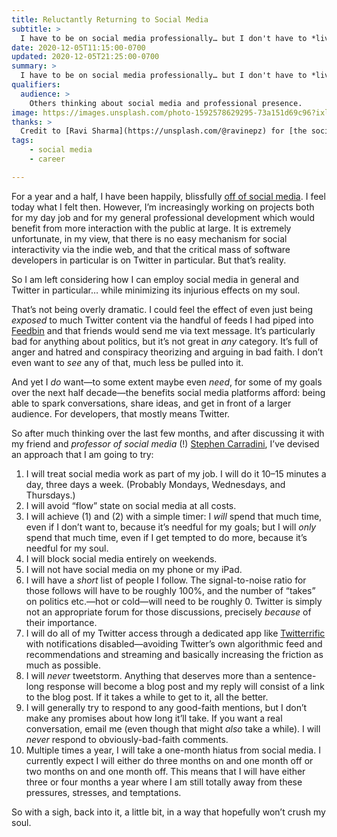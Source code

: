 ```yaml
---
title: Reluctantly Returning to Social Media
subtitle: >
  I have to be on social media professionally… but I don't have to *live* there.
date: 2020-12-05T11:15:00-0700
updated: 2020-12-05T21:25:00-0700
summary: >
  I have to be on social media professionally… but I don't have to *live* there. So I’ve devised an approach that I hope will get me some of those benefits without destroying my soul.
qualifiers:
  audience: >
    Others thinking about social media and professional presence.
image: https://images.unsplash.com/photo-1592578629295-73a151d69c96?ixlib=rb-1.2.1&ixid=MXwxMjA3fDB8MHxwaG90by1wYWdlfHx8fGVufDB8fHw%3D&auto=format&fit=crop&w=600&q=40
thanks: >
  Credit to [Ravi Sharma](https://unsplash.com/@ravinepz) for [the social image](https://unsplash.com/photos/RnW1taVZqm8?w=640).
tags:
    - social media
    - career

---
```


For a year and a half, I have been happily, blissfully [off of social media](https://v4.chriskrycho.com/2019/breaking-up-with-social-media.html "Breaking Up With Social Media"). I feel today what I felt then. However, I’m increasingly working on projects both for my day job and for my general professional development which would benefit from more interaction with the public at large. It is extremely unfortunate, in my view, that there is no easy mechanism for social interactivity via the indie web, and that the critical mass of software developers in particular is on Twitter in particular. But that’s reality.

So I am left considering how I can employ social media in general and Twitter in particular… while minimizing its injurious effects on my soul.

That’s not being overly dramatic. I could feel the effect of even just being *exposed* to much Twitter content via the handful of feeds I had piped into [Feedbin](https://feedbin.com) and that friends would send me via text message. It’s particularly bad for anything about politics, but it’s not great in *any* category. It’s full of anger and hatred and conspiracy theorizing and arguing in bad faith. I don’t even want to *see* any of that, much less be pulled into it.

And yet I *do* want—to some extent maybe even *need*, for some of my goals over the next half decade—the benefits social media platforms afford: being able to spark conversations, share ideas, and get in front of a larger audience. For developers, that mostly means Twitter.

So after much thinking over the last few months, and after discussing it with my friend and *professor of social media* (!) [Stephen Carradini](https://stephencarradini.com), I’ve devised an approach that I am going to try:

1. I will treat social media work as part of my job. I will do it 10–15 minutes a day, three days a week. (Probably Mondays, Wednesdays, and Thursdays.)
2. I will avoid “flow” state on social media at all costs.
3. I will achieve (1) and (2) with a simple timer: I *will* spend that much time, even if I don’t want to, because it’s needful for my goals; but I will *only* spend that much time, even if I get tempted to do more, because it’s needful for my soul.
4. I will block social media entirely on weekends.
5. I will not have social media on my phone or my iPad.
6. I will have a *short* list of people I follow. The signal-to-noise ratio for those follows will have to be roughly 100%, and the number of “takes” on politics etc.—hot or cold—will need to be roughly 0. Twitter is simply not an appropriate forum for those discussions, precisely *because* of their importance.
7. I will do all of my Twitter access through a dedicated app like [Twitterrific](https://twitterrific.com/mac) with notifications disabled—avoiding Twitter’s own algorithmic feed and recommendations and streaming and basically increasing the friction as much as possible.
8. I will *never* tweetstorm. Anything that deserves more than a sentence-long response will become a blog post and my reply will consist of a link to the blog post. If it takes a while to get to it, all the better.
9. I will generally try to respond to any good-faith mentions, but I don’t make any promises about how long it’ll take. If you want a real conversation, email me (even though that might *also* take a while). I will *never* respond to obviously-bad-faith comments.
10. Multiple times a year, I will take a one-month hiatus from social media. I currently expect I will either do three months on and one month off or two months on and one month off. This means that I will have either three or four months a year where I am still totally away from these pressures, stresses, and temptations.

So with a sigh, back into it, a little bit, in a way that hopefully won’t crush my soul.
